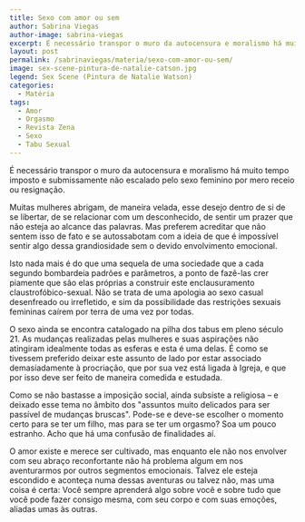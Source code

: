 ```yaml
---
title: Sexo com amor ou sem
author: Sabrina Viegas
author-image: sabrina-viegas
excerpt: É necessário transpor o muro da autocensura e moralismo há muito tempo imposto e submissamente não escalado pelo sexo feminino.
layout: post
permalink: /sabrinaviegas/materia/sexo-com-amor-ou-sem/
image: sex-scene-pintura-de-natalie-catson.jpg
legend: Sex Scene (Pintura de Natalie Watson)
categories:
  - Matéria
tags:
  - Amor
  - Orgasmo
  - Revista Zena
  - Sexo
  - Tabu Sexual
---
```

É necessário transpor o muro da autocensura e moralismo há muito tempo imposto e submissamente não escalado pelo sexo feminino por mero receio ou resignação.

Muitas mulheres abrigam, de maneira velada, esse desejo dentro de si de se libertar, de se relacionar com um desconhecido, de sentir um prazer que não esteja ao alcance das palavras. Mas preferem acreditar que não sentem isso de fato e se autossabotam com a ideia de que é impossível sentir algo dessa grandiosidade sem o devido envolvimento emocional.

Isto nada mais é do que uma sequela de uma sociedade que a cada segundo bombardeia padrões e parâmetros, a ponto de fazê-las crer piamente que são elas próprias a construir este enclausuramento claustrofóbico-sexual. Não se trata de uma apologia ao sexo casual desenfreado ou irrefletido, e sim da possibilidade das restrições sexuais femininas caírem por terra de uma vez por todas.

O sexo ainda se encontra catalogado na pilha dos tabus em pleno século 21. As mudanças realizadas pelas mulheres e suas aspirações não atingiram idealmente todas as esferas e esta é uma delas. É como se tivessem preferido deixar este assunto de lado por estar associado demasiadamente à procriação, que por sua vez está ligada à Igreja, e que por isso deve ser feito de maneira comedida e estudada.

Como se não bastasse a imposição social, ainda subsiste a religiosa – e deixado esse tema no âmbito dos "assuntos muito delicados para ser passível de mudanças bruscas". Pode-se e deve-se escolher o momento certo para se ter um filho, mas para se ter um orgasmo? Soa um pouco estranho. Acho que há uma confusão de finalidades aí.

O amor existe e merece ser cultivado, mas enquanto ele não nos envolver com seu abraço reconfortante não há problema algum em nos aventurarmos por outros segmentos emocionais. Talvez ele esteja escondido e aconteça numa dessas aventuras ou talvez não, mas uma coisa é certa: Você sempre aprenderá algo sobre você e sobre tudo que você pode fazer consigo mesma, com seu corpo e com suas emoções, aliadas umas às outras.